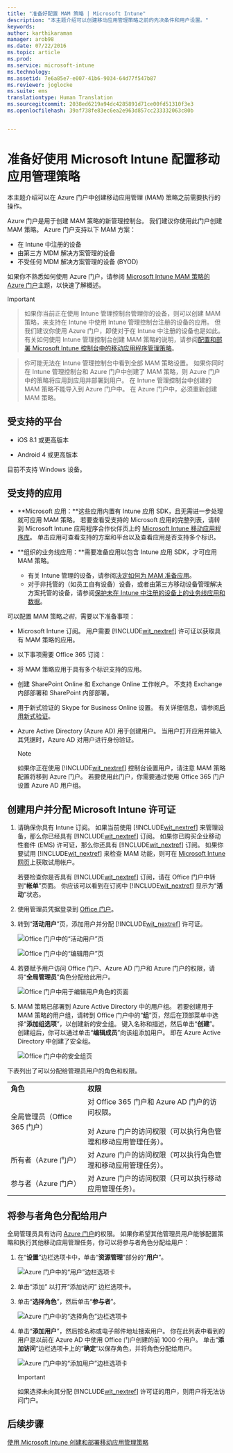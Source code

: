 ```yaml
---
title: "准备好配置 MAM 策略 | Microsoft Intune"
description: "本主题介绍可以创建移动应用管理策略之前的先决条件和用户设置。"
keywords: 
author: karthikaraman
manager: arob98
ms.date: 07/22/2016
ms.topic: article
ms.prod: 
ms.service: microsoft-intune
ms.technology: 
ms.assetid: 7e6a85e7-e007-41b6-9034-64d77f547b87
ms.reviewer: joglocke
ms.suite: ems
translationtype: Human Translation
ms.sourcegitcommit: 2038ed6219a94dc4285891d71ce00fd51310f3e3
ms.openlocfilehash: 39af738fe83ec6ea2e963d857cc233332063c80b


---
```


# 准备好使用 Microsoft Intune 配置移动应用管理策略
本主题介绍可以在 Azure 门户中创建移动应用管理 (MAM) 策略之前需要执行的操作。

Azure 门户是用于创建 MAM 策略的新管理控制台。 我们建议你使用此门户创建 MAM 策略。 Azure 门户支持以下 MAM 方案：
- 在 Intune 中注册的设备
- 由第三方 MDM 解决方案管理的设备
- 不受任何 MDM 解决方案管理的设备 (BYOD)

如果你不熟悉如何使用 Azure 门户，请参阅 [Microsoft Intune MAM 策略的 Azure 门户](azure-portal-for-microsoft-intune-mam-policies.md)主题，以快速了解概述。

>[!IMPORTANT]

> 如果你当前正在使用 Intune 管理控制台管理你的设备，则可以创建 MAM 策略，来支持在 Intune 中使用 Intune 管理控制台注册的设备的应用。 但我们建议你使用 Azure 门户，即使对于在 Intune 中注册的设备也是如此。 有关如何使用 Intune 管理控制台创建 MAM 策略的说明，请参阅[配置和部署 Microsoft Intune 控制台中的移动应用程序管理策略](configure-and-deploy-mobile-application-management-policies-in-the-microsoft-intune-console.md)。

> 你可能无法在 Intune 管理控制台中看到全部 MAM 策略设置。 如果你同时在 Intune 管理控制台和 Azure 门户中创建了 MAM 策略，则 Azure 门户中的策略将应用到应用并部署到用户。
> 在 Intune 管理控制台中创建的 MAM 策略不能导入到 Azure 门户中。  在 Azure 门户中，必须重新创建 MAM 策略。


##  受支持的平台
- iOS 8.1 或更高版本

- Android 4 或更高版本

目前不支持 Windows 设备。
##  受支持的应用
* **Microsoft 应用：**这些应用内置有 Intune 应用 SDK，且无需进一步处理就可应用 MAM 策略。
若要查看受支持的 Microsoft 应用的完整列表，请转到 Microsoft Intune 应用程序合作伙伴页上的 [Microsoft Intune 移动应用程序库](https://www.microsoft.com/en-us/server-cloud/products/microsoft-intune/partners.aspx)。 单击应用可查看支持的方案和平台以及查看应用是否支持多个标识。
* **组织的业务线应用：**需要准备应用以包含 Intune 应用 SDK，才可应用 MAM 策略。

  * 有关 Intune 管理的设备，请参阅[决定如何为 MAM 准备应用](decide-how-to-prepare-apps-for-mobile-application-management-with-microsoft-intune.md)。
  * 对于非托管的（如员工自有设备）设备，或者由第三方移动设备管理解决方案托管的设备，请参阅[保护未在 Intune 中注册的设备上的业务线应用和数据](protect-line-of-business-apps-and-data-on-devices-not-enrolled-in-microsoft-intune.md)。

可以配置 MAM 策略*之前*，需要以下准备事项：

-   Microsoft Intune 订阅。    用户需要 [!INCLUDE[wit_nextref](../includes/wit_nextref_md.md)] 许可证以获取具有 MAM 策略的应用。

-   以下事项需要 Office 365 订阅：
  - 将 MAM 策略应用于具有多个标识支持的应用。
  - 创建 SharePoint Online 和 Exchange Online 工作帐户。 不支持 Exchange 内部部署和 SharePoint 内部部署。
-   用于新式验证的 Skype for Business Online 设置。 有关详细信息，请参阅[启用新式验证](http://social.technet.microsoft.com/wiki/contents/articles/34339.skype-for-business-online-enable-your-tenant-for-modern-authentication.aspx.md)。


- Azure Active Directory (Azure AD) 用于创建用户。 当用户打开应用并输入其凭据时，Azure AD 对用户进行身份验证。

    > [!NOTE]
    > 如果你正在使用 [!INCLUDE[wit_nextref](../includes/wit_nextref_md.md)] 控制台设置用户，请注意 MAM 策略配置将移到 Azure 门户。 若要使用此门户，你需要通过使用 Office 365 门户设置 Azure AD 用户组。


## 创建用户并分配 Microsoft Intune 许可证

1. 请确保你具有 Intune 订阅。 如果当前使用 [!INCLUDE[wit_nextref](../includes/wit_nextref_md.md)] 来管理设备，那么你已经具有 [!INCLUDE[wit_nextref](../includes/wit_nextref_md.md)] 订阅。  如果你已购买企业移动性套件 (EMS) 许可证，那么你还具有 [!INCLUDE[wit_nextref](../includes/wit_nextref_md.md)] 订阅。 如果你要试用 [!INCLUDE[wit_nextref](../includes/wit_nextref_md.md)] 来检查 MAM 功能，则可在 [Microsoft Intune 网页](http://www.microsoft.com/en-us/server-cloud/products/microsoft-intune/)上获取试用帐户。

    若要检查你是否具有 [!INCLUDE[wit_nextref](../includes/wit_nextref_md.md)] 订阅，请在 Office 门户中转到“**帐单**”页面。  你应该可以看到在订阅中 [!INCLUDE[wit_nextref](../includes/wit_nextref_md.md)] 显示为“**活动**”状态。

2.  使用管理员凭据登录到 [Office 门户](http://portal.office.com)。

3.  转到“**活动用户**”页，添加用户并分配 [!INCLUDE[wit_nextref](../includes/wit_nextref_md.md)] 许可证。

    ![Office 门户中的“活动用户”页](../media/AppManagement/OfficePortal_AddUsers.png)

    ![Office 门户中的“编辑用户”页](../media/AppManagement/OfficePortal_AssignLicenses.png)

4.  若要赋予用户访问 Office 门户、Azure AD 门户和 Azure 门户的权限，请将“**全局管理员**”角色分配给此用户。

    ![Office 门户中用于编辑用户角色的页面](../media/AppManagement/OfficePortal_AddRoletoUser.png)

5.  MAM 策略已部署到 Azure Active Directory 中的用户组。 若要创建用于 MAM 策略的用户组，请转到 Office 门户中的“**组**”页，然后在顶部菜单中选择“**添加组选项**”，以创建新的安全组。  键入名称和描述，然后单击“**创建**”。 创建组后，你可以通过单击“**编辑成员**”向该组添加用户。 即在 Azure Active Directory 中创建了安全组。

    ![Office 门户中的安全组页](../media/AppManagement/OfficePortal_CreateGroups.png)

下表列出了可以分配给管理员用户的角色和权限。

|||
|--|----|
|**角色**|**权限**|
|全局管理员（Office 365 门户）|对 Office 365 门户和 Azure AD 门户的访问权限。<br /><br />对 Azure 门户的访问权限（可以执行角色管理和移动应用管理任务）。|
|所有者（Azure 门户）|对 Azure 门户的访问权限（可以执行角色管理和移动应用管理任务）。|
|参与者（Azure 门户）|对 Azure 门户的访问权限（只可以执行移动应用管理任务）。|

## 将参与者角色分配给用户

全局管理员具有访问 [Azure 门户](https://portal.azure.com)的权限。  如果你希望其他管理员用户能够配置策略和执行其他移动应用管理任务，你可以将参与者角色分配给用户：


1.  在“**设置**”边栏选项卡中，单击“**资源管理**”部分的“**用户**”。

    ![Azure 门户中的“用户”边栏选项卡](../media/AppManagement/AzurePortal_MAM_AddUsers.png)

2.  单击“添加”  以打开“添加访问”  边栏选项卡。

3.  单击“**选择角色**”，然后单击“**参与者**”。

    ![Azure 门户中的“选择角色”边栏选项卡](../media/AppManagement/AzurePortal_MAM_AddRole.png)

4.  单击“**添加用户**”，然后按名称或电子邮件地址搜索用户。 你在此列表中看到的用户是以前在 Azure AD 中使用 Office 门户创建的前 1000 个用户。 单击“**添加访问**”边栏选项卡上的“**确定**”以保存角色，并将角色分配给用户。

    ![Azure 门户中的“添加用户”边栏选项卡](../media/AppManagement/AzurePortal_MAM_AddusertoRole.png)

    > [!IMPORTANT]
    > 如果选择未向其分配 [!INCLUDE[wit_nextref](../includes/wit_nextref_md.md)] 许可证的用户，则用户将无法访问门户。

## 后续步骤
[使用 Microsoft Intune 创建和部署移动应用管理策略](create-and-deploy-mobile-app-management-policies-with-microsoft-intune.md)



<!--HONumber=Jul16_HO4-->


